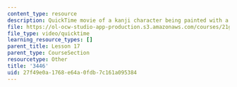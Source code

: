 ```yaml
---
content_type: resource
description: QuickTime movie of a kanji character being painted with a brush.
file: https://ol-ocw-studio-app-production.s3.amazonaws.com/courses/21g-504-japanese-iv-spring-2009/27f49e0a1768e64a0fdb7c161a095384_3446.mov
file_type: video/quicktime
learning_resource_types: []
parent_title: Lesson 17
parent_type: CourseSection
resourcetype: Other
title: '3446'
uid: 27f49e0a-1768-e64a-0fdb-7c161a095384
---
```

